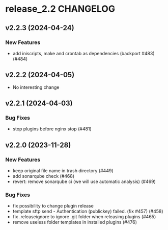 # release_2.2 CHANGELOG

## v2.2.3 (2024-04-24)

### New Features

- add iniscripts, make and crontab as dependencies (backport #483) (#484)

## v2.2.2 (2024-04-05)

- No interesting change

## v2.2.1 (2024-04-03)

### Bug Fixes

- stop plugins before nginx stop (#481)

## v2.2.0 (2023-11-28)

### New Features

- keep original file name in trash directory (#449)
- add sonarqube check (#468)
- revert: remove sonarqube ci (we will use automatic analysis) (#469)

### Bug Fixes

- fix possibility to change plugin release
- template sftp send - Authentication (publickey) failed. (fix #457) (#458)
- fix .releaseignore to ignore .git folder when releasing plugins (#465)
- remove useless folder templates in installed plugins (#476)


